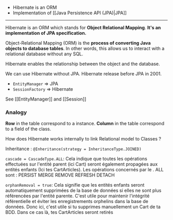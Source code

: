 - Hibernate is an ORM
- Implementation of [[Java Persistence API (JPA)|JPA]]

---
Hibernate is an ORM which stands for **Object Relational Mapping**. **It's an implementation of JPA specification.**

Object-Relational Mapping (ORM) is the **process of converting Java objects to database tables**. In other words, this allows us to interact with a relational database without any SQL.

Hibernate enables the relationship between the object and the database.

We can use Hibernate without JPA. Hibernate release before JPA in 2001.

- `EntityManager` ⇒  JPA
- `SessionFactory` ⇒  Hibernate

See [[EntityManager]] and [[Session]]

### Analogy

**Row** in the table correspond to a instance.
**Column** in the table correspond to a field of the class.



How does Hibernate works internally to link Relational model to Classes ?

Inheritance : `@Inheritance(strategy = InheritanceType.JOINED)`


`cascade = CascadeType.ALL`: Cela indique que toutes les opérations effectuées sur l'entité parent (ici Cart) seront également propagées aux entités enfants (Ici tes CartArticles). Les opérations concernés par le . ALL sont : PERSIST MERGE REMOVE REFRESH DETACH

`orphanRemoval = true`: Cela signifie que les entités enfants seront automatiquement supprimées de la base de données si elles ne sont plus référencées par l'entité parente. C'est utile pour maintenir l'intégrité référentielle et éviter les enregistrements orphelins dans la base de données. Donc ici, c'est utile si tu supprimes manuellement un Cart de ta BDD. Dans ce cas là, tes CartArticles seront retirés